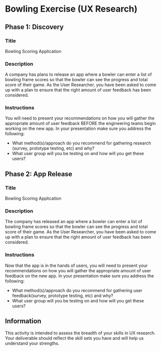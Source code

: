 # Bowling Exercise (UX Research)

## Phase 1: Discovery

### Title
Bowling Scoring Application

### Description
A company has plans to release an app where a bowler can enter a list of bowling frame scores so that the bowler can see the progress and total score of their game. As the User Researcher, you have been asked to come up with a plan to ensure that the right amount of user feedback has been considered.

### Instructions
You will need to present your recommendations on how you will gather the appropriate amount of user feedback BEFORE the engineering teams begin working on the new app. In your presentation make sure you address the following:

* What method(s)/approach do you recommend for gathering research (survey, prototype testing, etc) and why?
* What user group will you be testing on and how will you get these users?

## Phase 2: App Release

### Title
Bowling Scoring Application

### Description
The company has released an app where a bowler can enter a list of bowling frame scores so that the bowler can see the progress and total score of their game. As the User Researcher, you have been asked to come up with a plan to ensure that the right amount of user feedback has been considered.

### Instructions
Now that the app is in the hands of users, you will need to present your recommendations on how you will gather the appropriate amount of user feedback on the new app. In your presentation make sure you address the following:
* What method(s)/approach do you recommend for gathering user feedback(survey, prototype testing, etc) and why?
* What user group will you be testing on and how will you get these users?

## Information
This activity is intended to assess the breadth of your skills in UX research. Your deliverable should reflect the skill sets you have and will help us understand your strengths.
